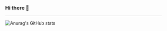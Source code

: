 ### Hi there 👋
---
![Anurag's GitHub stats](https://github-readme-stats.vercel.app/api?username=Mojtabarezaei4&show_icons=true&theme=dracula)

<!--
**Mojtabarezaei4/Mojtabarezaei4** is a ✨ _special_ ✨ repository because its `README.md` (this file) appears on your GitHub profile.

Here are some ideas to get you started:

- 🔭 I’m currently working on ...
- 🌱 I’m currently learning ...
- 👯 I’m looking to collaborate on ...
- 🤔 I’m looking for help with ...
- 💬 Ask me about ...
- 📫 How to reach me: ...
- 😄 Pronouns: ...
- ⚡ Fun fact: ...
-->
